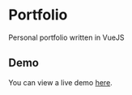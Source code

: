 # Portfolio

Personal portfolio written in VueJS

## Demo

You can view a live demo [here](https://fxrysh.is-a.dev/).
